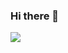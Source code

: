 ### Hi there 👋

<a><img align="center" src="https://github-readme-stats.vercel.app/api/top-langs/?username=Linyxxxxx&layout=compact&theme=buefy&hide_border=true" /></a> 
